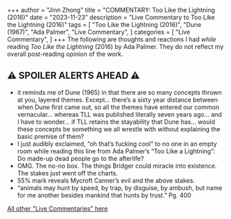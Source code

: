 +++
author = "Jinn Zhong"
title = "COMMENTARY: Too Like the Lightning (2016)"
date = "2023-11-23"
description = "Live Commentary to Too Like the Lightning (2016)"
tags = [
    "Too Like the Lightning (2016)",
    "Dune (1967)",
    "Ada Palmer",
    "Live Commentary",
]
categories = [
    "Live Commentary",
]
+++
The following are thoughts and reactions I had _while_ reading _Too Like the Lightning_ (2016) by Ada Palmer. They do not reflect my overall post-reading opinion of the work. 

## :warning: **SPOILER ALERTS AHEAD** :warning:

* it reminds me of Dune (1965) in that there are so many concepts thrown at you, layered themes. Except… there’s a sixty year distance between when Dune first came out, so all the themes have entered our common vernacular… whereas TLL was published literally seven years ago… and I have to wonder… if TLL retains the stayability that Dune has… would these concepts be something we all wrestle with without explaining the basic premise of them?
* I just audibly exclaimed, “oh that’s fucking cool” to no one in an empty room while reading this line from Ada Palmer’s “Too Like a Lightning”: Do made-up dead people go to the afterlife?
* OMG. The no-no box. The things Bridger could miracle into existence. The stakes just went off the charts.
* 55% mark reveals Mycroft Canner’s evil and the above stakes.
* “animals may hunt by speed, by trap, by disguise, by ambush, but name for me another besides mankind that hunts by trust.” Pg. 400

[All other "Live Commentaries" here](https://journal.jinnzhong.com/categories/live-commentary/)

